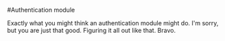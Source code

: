 #Authentication module

Exactly what you might think an authentication module might do.
I'm sorry, but you are just that good.
Figuring it all out like that.
Bravo.
